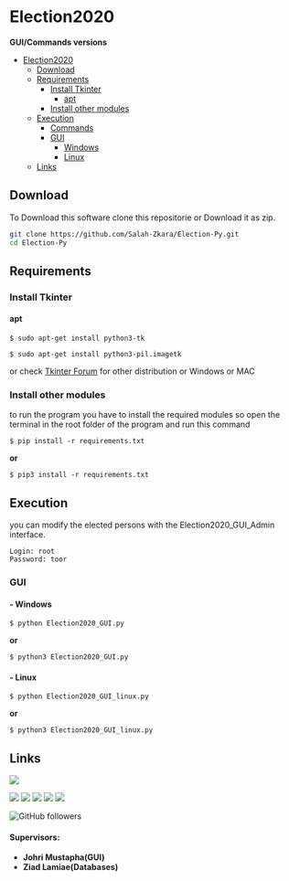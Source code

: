 # Election2020
**GUI/Commands versions**
- [Election2020](#election2020)
  * [Download](#download)
  * [Requirements](#requirements)
    + [Install Tkinter](#install-tkinter)
      - [apt](#apt)
    + [Install other modules](#install-other-modules)
  * [Execution](#execution)
    + [Commands](#commands)
    + [GUI](#gui)
      - [ Windows](#--windows)
      - [ Linux](#--linux)
  * [Links](#links)
## Download
To Download this software clone this repositorie or Download it as zip.
```bash
git clone https://github.com/Salah-Zkara/Election-Py.git
cd Election-Py
```

## Requirements
### Install Tkinter


#### apt
`$ sudo apt-get install python3-tk`

`$ sudo apt-get install python3-pil.imagetk`

or check [Tkinter Forum](https://tkdocs.com/tutorial/install.html) for other distribution or Windows or MAC
### Install other modules
to run the program you have to install the required modules so open the terminal in the root folder of the program and run this command

`$ pip install -r requirements.txt`

**or**

`$ pip3 install -r requirements.txt`
## Execution
you can modify the elected persons with the Election2020_GUI_Admin interface.
```
Login: root
Password: toor
```
### GUI
#### - Windows
`$ python Election2020_GUI.py`

**or** 

`$ python3 Election2020_GUI.py`
#### - Linux
`$ python Election2020_GUI_linux.py`

**or** 

`$ python3 Election2020_GUI_linux.py`
## Links
[![](https://img.shields.io/badge/My-Portfolio-brightgreen)](https://salah-zkara.codes/)

[![](https://img.shields.io/badge/-Linkedin-%232867B2)](https://www.linkedin.com/in/salah-eddine-zkara-b40b091a6/)
[![](https://img.shields.io/badge/-Facebook-%234267B2)](https://www.facebook.com/salaheddine.zkara.9)
[![](https://img.shields.io/badge/-Twitter-%231DA1F2)](https://twitter.com/SalahZkara)
[![](https://img.shields.io/badge/-Github-333)](https://github.com/Salah-Zkara)
[![](https://img.shields.io/badge/-Instagram-%23E1306C)](https://www.instagram.com/salaheddine.zkara/?hl=en)

![GitHub followers](https://img.shields.io/github/followers/Salah-Zkara?style=social)
#### Supervisors: 
- **Johri Mustapha(GUI)**
- **Ziad Lamiae(Databases)**
